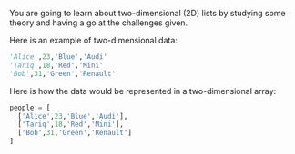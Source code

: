 You are going to learn about two-dimensional (2D) lists by studying some theory and having a go at the challenges given.

Here is an example of two-dimensional data:

```python
'Alice',23,'Blue','Audi'
'Tariq',18,'Red','Mini'
'Bob',31,'Green','Renault'
```

Here is how the data would be represented in a two-dimensional array:

```python
people = [ 
  ['Alice',23,'Blue','Audi'],
  ['Tariq',18,'Red','Mini'], 
  ['Bob',31,'Green','Renault'] 
]
```
